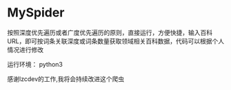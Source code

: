 # MySpider
按照深度优先遍历或者广度优先遍历的原则，直接运行，方便快捷，输入百科URL，即可按词条关联深度或词条数量获取领域相关百科数据，代码可以根据个人情况进行修改

运行环境：
python3

感谢lzcdev的工作,我将会持续改进这个爬虫


